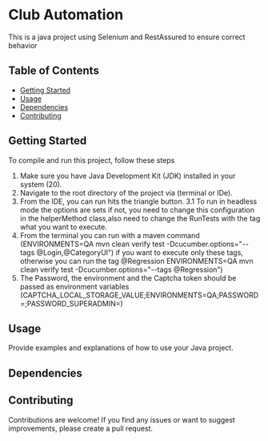 # Club Automation

This is a java project using Selenium and RestAssured to ensure correct behavior 

## Table of Contents

- [Getting Started](#getting-started)
- [Usage](#usage)
- [Dependencies](#dependencies)
- [Contributing](#contributing)

## Getting Started

To compile and run this project, follow these steps
1. Make sure you have Java Development Kit (JDK) installed in your system (20).
2. Navigate to the root directory of the project via (terminal or IDe).
3. From the IDE, you can run hits the triangle button.
   3.1 To run in headless mode the options are sets if not, you need to change this configuration in the helperMethod class,also need to change the RunTests with the tag what you want to execute.
4. From the terminal you can run with a maven command (ENVIRONMENTS=QA mvn clean verify test -Dcucumber.options="--tags @Login,@CategoryUI") if you want to execute only these tags, otherwise you can run the tag @Regression ENVIRONMENTS=QA mvn clean verify test -Dcucumber.options="--tags @Regression")
5. The Password, the environment and the Captcha token should be passed as environment variables (CAPTCHA_LOCAL_STORAGE_VALUE;ENVIRONMENTS=QA;PASSWORD=;PASSWORD_SUPERADMIN=)
## Usage

Provide examples and explanations of how to use your Java project.

## Dependencies



## Contributing

Contributions are welcome! If you find any issues or want to suggest improvements, please create a pull request.
